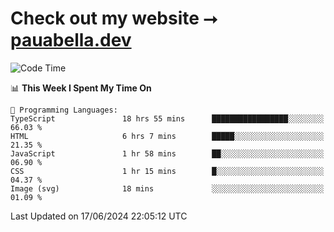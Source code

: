 # Check out my website ⭢ [pauabella.dev](https://pauabella.dev)

<!--START_SECTION:waka-->
![Code Time](http://img.shields.io/badge/Code%20Time-3%2C469%20hrs%2021%20mins-blue)

📊 **This Week I Spent My Time On** 

```text
💬 Programming Languages: 
TypeScript               18 hrs 55 mins      █████████████████░░░░░░░░   66.03 % 
HTML                     6 hrs 7 mins        █████░░░░░░░░░░░░░░░░░░░░   21.35 % 
JavaScript               1 hr 58 mins        ██░░░░░░░░░░░░░░░░░░░░░░░   06.90 % 
CSS                      1 hr 15 mins        █░░░░░░░░░░░░░░░░░░░░░░░░   04.37 % 
Image (svg)              18 mins             ░░░░░░░░░░░░░░░░░░░░░░░░░   01.09 % 
```


 Last Updated on 17/06/2024 22:05:12 UTC
<!--END_SECTION:waka-->

